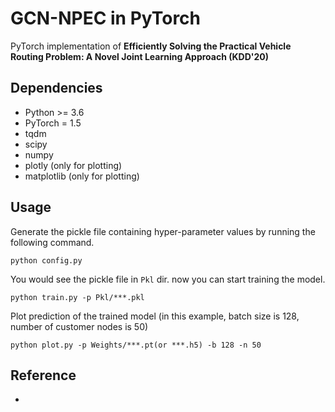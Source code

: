 # GCN-NPEC in PyTorch

PyTorch implementation of **Efficiently Solving the Practical Vehicle Routing Problem: A
Novel Joint Learning Approach (KDD'20)**


## Dependencies

* Python >= 3.6
* PyTorch = 1.5
* tqdm
* scipy
* numpy
* plotly (only for plotting)
* matplotlib (only for plotting)


## Usage

Generate the pickle file containing hyper-parameter values by running the following command.

```
python config.py
```

You would see the pickle file in `Pkl` dir. now you can start training the model.

```
python train.py -p Pkl/***.pkl
```

Plot prediction of the trained model
(in this example, batch size is 128, number of customer nodes is 50)

```
python plot.py -p Weights/***.pt(or ***.h5) -b 128 -n 50
```

## Reference
* 